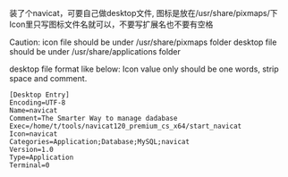 
装了个navicat，可要自己做desktop文件, 图标是放在/usr/share/pixmaps/下
Icon里只写图标文件名就可以，不要写扩展名也不要有空格　

Caution:
icon file should be under /usr/share/pixmaps folder
desktop file should be under /usr/share/applications folder



desktop file format like below:
Icon value only should be one words, strip space and comment.

```
[Desktop Entry]
Encoding=UTF-8
Name=navicat
Comment=The Smarter Way to manage dadabase
Exec=/home/t/tools/navicat120_premium_cs_x64/start_navicat
Icon=navicat
Categories=Application;Database;MySQL;navicat
Version=1.0
Type=Application
Terminal=0

```




